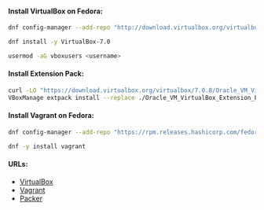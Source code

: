 #### Install VirtualBox on Fedora:
```bash
dnf config-manager --add-repo "http://download.virtualbox.org/virtualbox/rpm/fedora/virtualbox.repo"
```
```bash
dnf install -y VirtualBox-7.0
```
```bash
usermod -aG vboxusers <username>
```

#### Install Extension Pack:
```bash
curl -LO "https://download.virtualbox.org/virtualbox/7.0.8/Oracle_VM_VirtualBox_Extension_Pack-7.0.8.vbox-extpack" && \
VBoxManage extpack install --replace ./Oracle_VM_VirtualBox_Extension_Pack-7.0.8.vbox-extpack
```

#### Install Vagrant on Fedora:
```bash
dnf config-manager --add-repo "https://rpm.releases.hashicorp.com/fedora/hashicorp.repo"
```
```bash
dnf -y install vagrant
```

#### URLs:
- [VirtualBox](https://www.virtualbox.org/wiki/Download_Old_Builds)
- [Vagrant](https://developer.hashicorp.com/vagrant/docs)
- [Packer](https://developer.hashicorp.com/packer/docs)
